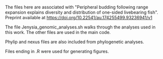 The files here are associated with "Peripheral budding following range expansion explains diversity and distribution of one-sided livebearing fish". Preprint available at https://doi.org/10.22541/au.174255499.93236941/v1

The file Jenysia_genomic_analyses.sh walks through the analyses used in this work. The other files are used in the main code.

Phylip and nexus files are also included from phylogenetic analyses.

Files ending in .R were used for generating figures.
